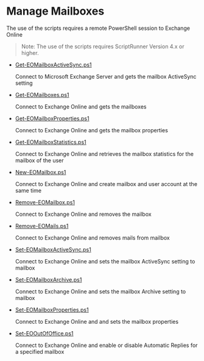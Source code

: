 # Manage Mailboxes
The use of the scripts requires a remote PowerShell session to Exchange Online
> Note: The use of the scripts requires ScriptRunner Version 4.x or higher.

+ [Get-EOMailboxActiveSync.ps1](./Get-EOMailboxActiveSync.ps1)

  Connect to Microsoft Exchange Server and gets the mailbox ActiveSync setting

+ [Get-EOMailboxes.ps1](./Get-EOMailboxes.ps1)

	Connect to Exchange Online and gets the mailboxes

+ [Get-EOMailboxProperties.ps1](./Get-EOMailboxProperties.ps1)

	Connect to Exchange Online and gets the mailbox properties

+ [Get-EOMailboxStatistics.ps1](./Get-EOMailboxStatistics.ps1)

	Connect to Exchange Online and retrieves the mailbox statistics for the mailbox of the user

+ [New-EOMailbox.ps1](./New-EOMailbox.ps1)

	Connect to Exchange Online and create mailbox and user account at the same time

+ [Remove-EOMailbox.ps1](./Remove-EOMailbox.ps1)

	Connect to Exchange Online and removes the mailbox

+ [Remove-EOMails.ps1](./Remove-EOMails.ps1)

	Connect to Exchange Online and removes mails from mailbox

+ [Set-EOMailboxActiveSync.ps1](./Set-EOMailboxActiveSync.ps1)

	Connect to Exchange Online and sets the mailbox ActiveSync setting to mailbox

+ [Set-EOMailboxArchive.ps1](./Set-EOMailboxArchive.ps1)

	Connect to Exchange Online and sets the mailbox Archive setting to mailbox
	
+ [Set-EOMailboxProperties.ps1](./Set-EOMailboxProperties.ps1)

	Connect to Exchange Online and and sets the mailbox properties

+ [Set-EOOutOfOffice.ps1](./Set-EOOutOfOffice.ps1)

	Connect to Exchange Online and enable or disable Automatic Replies for a specified mailbox